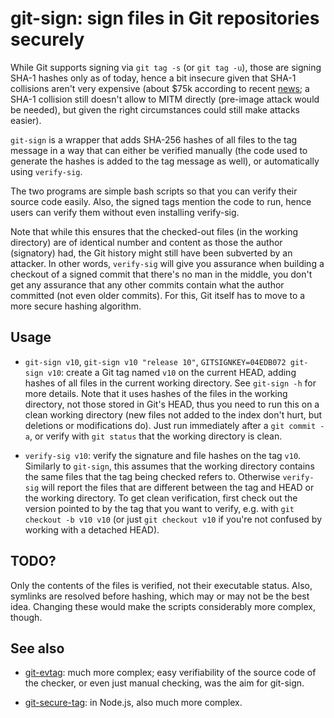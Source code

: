 # git-sign: sign files in Git repositories securely

While Git supports signing via `git tag -s` (or `git tag -u`), those
are signing SHA-1 hashes only as of today, hence a bit insecure given
that SHA-1 collisions aren't very expensive (about $75k according to
recent [news](https://duckduckgo.com/html/?q=sha-1%20collisions); a
SHA-1 collision still doesn't allow to MITM directly (pre-image attack
would be needed), but given the right circumstances could still make
attacks easier).

`git-sign` is a wrapper that adds SHA-256 hashes of all files to the
tag message in a way that can either be verified manually (the code
used to generate the hashes is added to the tag message as well), or
automatically using `verify-sig`.

The two programs are simple bash scripts so that you can verify their
source code easily. Also, the signed tags mention the code to run,
hence users can verify them without even installing verify-sig.

Note that while this ensures that the checked-out files (in the
working directory) are of identical number and content as those the
author (signatory) had, the Git history might still have been
subverted by an attacker. In other words, `verify-sig` will give you
assurance when building a checkout of a signed commit that there's no
man in the middle, you don't get any assurance that any other commits
contain what the author committed (not even older commits). For this,
Git itself has to move to a more secure hashing algorithm.

## Usage

* `git-sign v10`, `git-sign v10 "release 10"`, `GITSIGNKEY=04EDB072
  git-sign v10`: create a Git tag named `v10` on the current HEAD,
  adding hashes of all files in the current working directory. See
  `git-sign -h` for more details. Note that it uses hashes of the
  files in the working directory, not those stored in Git's HEAD, thus
  you need to run this on a clean working directory (new files not
  added to the index don't hurt, but deletions or modifications
  do). Just run immediately after a `git commit -a`, or verify with
  `git status` that the working directory is clean.

* `verify-sig v10`: verify the signature and file hashes on the tag
  `v10`. Similarly to `git-sign`, this assumes that the working
  directory contains the same files that the tag being checked refers
  to. Otherwise `verify-sig` will report the files that are different
  between the tag and HEAD or the working directory. To get clean
  verification, first check out the version pointed to by the tag that
  you want to verify, e.g. with `git checkout -b v10 v10` (or just
  `git checkout v10` if you're not confused by working with a detached
  HEAD).


## TODO?

Only the contents of the files is verified, not their executable
status. Also, symlinks are resolved before hashing, which may or may
not be the best idea. Changing these would make the scripts
considerably more complex, though.


## See also

* [git-evtag](https://github.com/cgwalters/git-evtag): much more
  complex; easy verifiability of the source code of the checker, or
  even just manual checking, was the aim for git-sign.

* [git-secure-tag](https://github.com/indutny/git-secure-tag): in
  Node.js, also much more complex.

